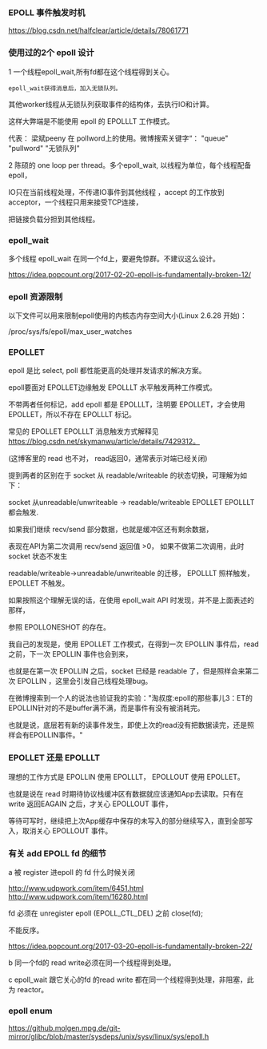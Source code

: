 

### EPOLL 事件触发时机

https://blog.csdn.net/halfclear/article/details/78061771

### 使用过的2个 epoll 设计

1 一个线程epoll_wait,所有fd都在这个线程得到关心。

	epoll_wait获得消息后，加入无锁队列。

  其他worker线程从无锁队列获取事件的结构体，去执行IO和计算。

  这样大弊端是不能使用 epoll 的 EPOLLLT 工作模式。

  代表： 梁斌peeny 在 pollword上的使用。微博搜索关键字“： "queue" "pullword" "无锁队列"

2 陈硕的 one loop per thread。多个epoll_wait, 以线程为单位，每个线程配备epoll，

IO只在当前线程处理，不传递IO事件到其他线程 ，accept 的工作放到 acceptor，一个线程只用来接受TCP连接，

把链接负载分担到其他线程。

### epoll_wait 

多个线程 epoll_wait 在同一个fd上，要避免惊群。不建议这么设计。

https://idea.popcount.org/2017-02-20-epoll-is-fundamentally-broken-12/

### epoll 资源限制

以下文件可以用来限制epoll使用的内核态内存空间大小(Linux 2.6.28 开始)：

/proc/sys/fs/epoll/max_user_watches


### EPOLLET 

epoll 是比 select, poll 都性能更高的处理并发请求的解决方案。

epoll要面对 EPOLLET边缘触发 EPOLLLT 水平触发两种工作模式。

不带两者任何标记，add epoll 都是 EPOLLLT，注明要 EPOLLET，才会使用 EPOLLET，所以不存在 EPOLLLT 标记。

常见的 EPOLLET EPOLLLT 消息触发方式解释见 https://blog.csdn.net/skymanwu/article/details/7429312。

(这博客里的 read 也不对， read返回0，通常表示对端已经关闭)

提到两者的区别在于 socket 从 readable/writeable 的状态切换，可理解为如下：

socket 从unreadable/unwriteable -> readable/writeable   EPOLLET EPOLLLT 都会触发.

如果我们继续 recv/send 部分数据，也就是缓冲区还有剩余数据，

表现在API为第二次调用 recv/send 返回值 >0， 如果不做第二次调用，此时 socket 状态不发生 

readable/writeable->unreadable/unwriteable 的迁移， EPOLLLT 照样触发， EPOLLET 不触发。



如果按照这个理解无误的话，在使用 epoll_wait API 时发现，并不是上面表述的那样，

参照 EPOLLONESHOT 的存在。


我自己的发现是，使用 EPOLLET 工作模式，在得到一次 EPOLLIN 事件后，read 之前，下一次 EPOLLIN 事件也会到来，

也就是在第一次 EPOLLIN 之后，socket 已经是 readable 了，但是照样会来第二次 EPOLLIN ，这里会引发自己线程处理bug。

在微博搜索到一个人的说法也验证我的实验："淘叔度:epoll的那些事儿3：ET的EPOLLIN针对的不是buffer满不满，而是事件有没有被消耗完。

也就是说，底层若有新的读事件发生，即使上次的read没有把数据读完，还是照样会有EPOLLIN事件。 ​"



### EPOLLET 还是 EPOLLLT

理想的工作方式是 EPOLLIN 使用 EPOLLLT， EPOLLOUT 使用 EPOLLET。

也就是说在 read 时期待协议栈缓冲区有数据就应该通知App去读取。只有在 write 返回EAGAIN 之后，才关心 EPOLLOUT 事件，

等待可写时，继续把上次App缓存中保存的未写入的部分继续写入，直到全部写入，取消关心 EPOLLOUT 事件。


### 有关 add EPOLL fd 的细节

a 被 register 进epoll 的 fd 什么时候关闭

http://www.udpwork.com/item/6451.html
http://www.udpwork.com/item/16280.html

fd 必须在 unregister epoll (EPOLL_CTL_DEL) 之前 close(fd);

不能反序。

https://idea.popcount.org/2017-03-20-epoll-is-fundamentally-broken-22/

b 同一个fd的 read write必须在同一个线程得到处理。

c epoll_wait 跟它关心的fd 的read write 都在同一个线程得到处理，非阻塞，此为 reactor。

### epoll enum 

https://github.molgen.mpg.de/git-mirror/glibc/blob/master/sysdeps/unix/sysv/linux/sys/epoll.h

